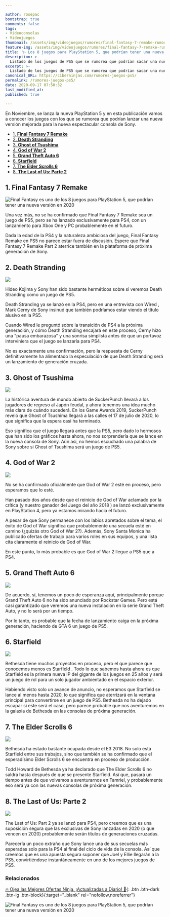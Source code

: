 ```yaml
---

author: rosepac
bootstrap: true
comments: false
tags:
- Videoconsolas
- Videojuegos
thumbnail: /assets/img/videojuegos/rumores/final-fantasy-7-remake-rumores-2.webp
feature-img: /assets/img/videojuegos/rumores/final-fantasy-7-remake-rumores-2.webp
title: '▷ Los 8 juegos para PlayStation 5, que podrían tener una nueva versión en 2020'
description: >-
  Listado de los juegos de PS5 que se rumorea que podrían sacar una nueva versión mejorada para la nueva espectacular consola de Sony.
excerpt: >-
  Listado de los juegos de PS5 que se rumorea que podrían sacar una nueva versión mejorada para la nueva espectacular consola de Sony.
canonical_URL: https://ciberninjas.com/rumores-juegos-ps5/
permalink: /rumores-juegos-ps5/
date: 2020-09-17 07:50:32
last_modified_at: 
published: true

---
```


En Noviembre, se lanza la nueva PlayStation 5 y en esta publicación vamos a conocer los juegos con los que se rumorea que podrían lanzar una nueva versión mejorada para la nueva espectacular consola de Sony.

- [1. **Final Fantasy 7 Remake**](#1-final-fantasy-7-remake)
- [2. **Death Stranding**](#2-death-stranding)
- [3. **Ghost of Tsushima**](#3-ghost-of-tsushima)
- [4. **God of War 2**](#4-god-of-war-2)
- [5. **Grand Theft Auto 6**](#5-grand-theft-auto-6)
- [6. **Starfield**](#6-starfield)
- [7. **The Elder Scrolls 6**](#7-the-elder-scrolls-6)
- [8. **The Last of Us: Parte 2**](#8-the-last-of-us-parte-2)

## 1. **Final Fantasy 7 Remake**

![Final Fantasy es uno de los 8 juegos para PlayStation 5, que podrían tener una nueva versión en 2020](/assets/img/videojuegos/rumores/final-fantasy-7-remake-rumores-2.webp "Final Fantasy es uno de los 8 juegos para PlayStation 5, que podrían tener una nueva versión en 2020")

Una vez más, no se ha confirmado que Final Fantasy 7 Remake sea ​​un juego de PS5, pero se ha lanzado exclusivamente para PS4, con un lanzamiento para Xbox One y PC probablemente en el futuro.

Dada la edad de la PS4 y la naturaleza ambiciosa del juego, Final Fantasy Remake en PS5 no parece estar fuera de discusión. Espere que Final Fantasy 7 Remake Part 2 aterrice también en la plataforma de próxima generación de Sony.

## 2. **Death Stranding**

![](/assets/img/videojuegos/rumores/death-stranding-rumores-1.webp "")

Hideo Kojima y Sony han sido bastante herméticos sobre si veremos Death Stranding como un juego de PS5. 

Death Stranding ya se lanzó en la PS4, pero en una entrevista con Wired , Mark Cerny de Sony insinuó que también podríamos estar viendo el título alusivo en la PS5.

Cuando Wired le preguntó sobre la transición de PS4 a la próxima generación, y cómo Death Stranding encajará en este proceso, Cerny hizo una "pausa embarazosa" y una sonrisa simplista antes de que un portavoz interviniera que el juego se lanzaría para PS4. 

No es exactamente una confirmación, pero la respuesta de Cerny definitivamente ha alimentado la especulación de que Death Stranding será un lanzamiento de generación cruzada.

## 3. **Ghost of Tsushima**

![](/assets/img/videojuegos/rumores/ghost-of-tsushima-rumores-3.webp "")

La histórica aventura de mundo abierto de SuckerPunch llevará a los jugadores de regreso al Japón feudal, y ahora tenemos una idea mucho más clara de cuándo sucederá. En los Game Awards 2019, SuckerPunch reveló que Ghost of Tsushima llegará a las calles el 17 de julio de 2020, lo que significa que la espera casi ha terminado. 

Eso significa que el juego llegará antes que la PS5, pero dado lo hermosos que han sido los gráficos hasta ahora, no nos sorprendería que se lance en la nueva consola de Sony. Aún así, no hemos escuchado una palabra de Sony sobre si Ghost of Tsushima será un juego de PS5.

## 4. **God of War 2**

![](/assets/img/videojuegos/rumores/god-of-war-rumores-4.webp "")

No se ha confirmado oficialmente que God of War 2 esté en proceso, pero esperamos que lo esté. 

Han pasado dos años desde que el  reinicio de God of War aclamado por la crítica (y nuestro   ganador del Juego del año 2018 ) se lanzó exclusivamente en PlayStation 4, pero ya estamos mirando hacia el futuro.

A pesar de que Sony permanece con los labios apretados sobre el tema, el éxito de God of War significa que probablemente una secuela esté en camino (¿quizás otro God of War 2?). Además, Sony Santa Monica ha publicado ofertas de trabajo para varios roles en sus equipos, y una lista cita claramente el reinicio de God of War. 

En este punto, lo más probable es que God of War 2 llegue a PS5 que a PS4.

## 5. **Grand Theft Auto 6**

![](/assets/img/videojuegos/rumores/grand-theft-auto-6-rumores-5.webp "")

De acuerdo, sí, tenemos un poco de esperanza aquí, principalmente porque Grand Theft Auto 6 no ha sido anunciado por Rockstar Games. Pero está casi garantizado que veremos una nueva instalación en la serie Grand Theft Auto, y no lo será por un tiempo. 

Por lo tanto, es probable que la fecha de lanzamiento caiga en la próxima generación, haciendo de GTA 6 un juego de PS5.

## 6. **Starfield**

![](/assets/img/videojuegos/rumores/starfield-rumores-6.webp "")

Bethesda tiene muchos proyectos en proceso, pero el que parece que conocemos menos es Starfield . Todo lo que sabemos hasta ahora es que Starfield es la primera nueva IP del gigante de los juegos en 25 años y será un juego de rol para un solo jugador ambientado en el espacio exterior.

Habiendo visto solo un avance de anuncio, no esperamos que Starfield se lance al menos hasta 2020, lo que significa que aterrizará en la ventana principal para convertirse en un juego de PS5. Bethesda no ha dejado escapar si este será el caso, pero parece probable que nos aventuremos en la galaxia de Bethesda en las consolas de próxima generación.

## 7. **The Elder Scrolls 6**

![](/assets/img/videojuegos/rumores/elder-scrolls-rumores-7.webp "")

Bethesda ha estado bastante ocupada desde el E3 2018. No solo está Starfield entre sus trabajos, sino que también se ha confirmado que el esperadísimo Elder Scrolls 6 se encuentra en proceso de producción. 

Todd Howard de Bethesda ya ha declarado que The Elder Scrolls 6 no saldrá hasta después de que se presente Starfield. Así que, pasará un tiempo antes de que volvamos a aventurarnos en Tamriel, y probablemente eso será ya con las nuevas consolas de próxima generación.

## 8. **The Last of Us: Parte 2**

![](/assets/img/videojuegos/rumores/the-last-of-us-rumores-8.webp "")

The Last of Us: Part 2 ya se lanzó para PS4, pero creemos que es una suposición segura que las exclusivas de Sony lanzadas en 2020 (o que vencen en 2020) probablemente serán títulos de generaciones cruzadas.

Parecería un poco extraño que Sony lance una de sus secuelas más esperadas solo para la PS4 al final del ciclo de vida de la consola. Así que creemos que es una apuesta segura suponer que Joel y Ellie llegarán a la PS5, convirtiéndose instantáneamente en uno de los mejores juegos de PS5.

### **Relacionados** <!-- omit in toc -->

[]()

[🔥 Ojea las Mejores Ofertas Ninja, ¡Actualizadas a Diario! 🎁](https://www.amazon.es/shop/cibercursos){: .btn .btn-dark .btn-lg .btn-block}{:target="_blank" rel="nofollow,noreferrer"}

![Final Fantasy es uno de los 8 juegos para PlayStation 5, que podrían tener una nueva versión en 2020](/assets/img/videojuegos/rumores/final-fantasy-7-remake-rumores-2.webp "Final Fantasy es uno de los 8 juegos para PlayStation 5, que podrían tener una nueva versión en 2020")